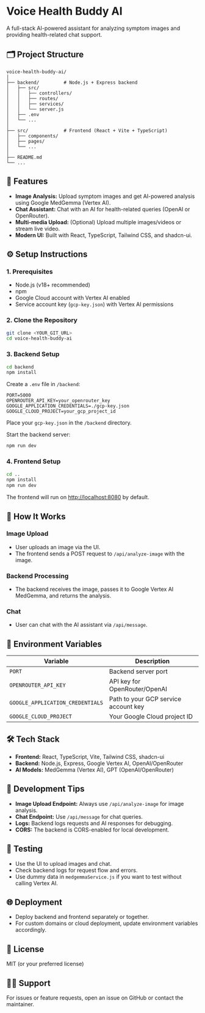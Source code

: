 # Voice Health Buddy AI

A full-stack AI-powered assistant for analyzing symptom images and providing health-related chat support.

## 🗂 Project Structure

```
voice-health-buddy-ai/
│
├── backend/         # Node.js + Express backend
│   ├── src/
│   │   ├── controllers/
│   │   ├── routes/
│   │   ├── services/
│   │   └── server.js
│   ├── .env
│   └── ...
│
├── src/             # Frontend (React + Vite + TypeScript)
│   ├── components/
│   ├── pages/
│   └── ...
│
├── README.md
└── ...
```

## 🚀 Features

- **Image Analysis:** Upload symptom images and get AI-powered analysis using Google MedGemma (Vertex AI).
- **Chat Assistant:** Chat with an AI for health-related queries (OpenAI or OpenRouter).
- **Multi-media Upload:** (Optional) Upload multiple images/videos or stream live video.
- **Modern UI:** Built with React, TypeScript, Tailwind CSS, and shadcn-ui.

## ⚙️ Setup Instructions

### 1. Prerequisites

- Node.js (v18+ recommended)
- npm
- Google Cloud account with Vertex AI enabled
- Service account key (`gcp-key.json`) with Vertex AI permissions

### 2. Clone the Repository

```bash
git clone <YOUR_GIT_URL>
cd voice-health-buddy-ai
```

### 3. Backend Setup

```bash
cd backend
npm install
```

Create a `.env` file in `/backend`:

```
PORT=5000
OPENROUTER_API_KEY=your_openrouter_key
GOOGLE_APPLICATION_CREDENTIALS=./gcp-key.json
GOOGLE_CLOUD_PROJECT=your_gcp_project_id
```

Place your `gcp-key.json` in the `/backend` directory.

Start the backend server:

```bash
npm run dev
```

### 4. Frontend Setup

```bash
cd ..
npm install
npm run dev
```

The frontend will run on [http://localhost:8080](http://localhost:8080) by default.

## 🧠 How It Works

### Image Upload

- User uploads an image via the UI.
- The frontend sends a POST request to `/api/analyze-image` with the image.

### Backend Processing

- The backend receives the image, passes it to Google Vertex AI MedGemma, and returns the analysis.

### Chat

- User can chat with the AI assistant via `/api/message`.

## 🔑 Environment Variables

| Variable                    | Description                              |
|----------------------------|------------------------------------------|
| `PORT`                     | Backend server port                       |
| `OPENROUTER_API_KEY`       | API key for OpenRouter/OpenAI            |
| `GOOGLE_APPLICATION_CREDENTIALS` | Path to your GCP service account key |
| `GOOGLE_CLOUD_PROJECT`     | Your Google Cloud project ID             |

## 🛠️ Tech Stack

- **Frontend:** React, TypeScript, Vite, Tailwind CSS, shadcn-ui
- **Backend:** Node.js, Express, Google Vertex AI, OpenAI/OpenRouter
- **AI Models:** MedGemma (Vertex AI), GPT (OpenAI/OpenRouter)

## 📝 Development Tips

- **Image Upload Endpoint:** Always use `/api/analyze-image` for image analysis.
- **Chat Endpoint:** Use `/api/message` for chat queries.
- **Logs:** Backend logs requests and AI responses for debugging.
- **CORS:** The backend is CORS-enabled for local development.

## 🧪 Testing

- Use the UI to upload images and chat.
- Check backend logs for request flow and errors.
- Use dummy data in `medgemmaService.js` if you want to test without calling Vertex AI.

## 🌐 Deployment

- Deploy backend and frontend separately or together.
- For custom domains or cloud deployment, update environment variables accordingly.

## 📄 License

MIT (or your preferred license)

## 🙋‍♂️ Support

For issues or feature requests, open an issue on GitHub or contact the maintainer.
